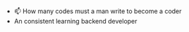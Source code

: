 - 📫 How many codes must a man write to become a coder
- An consistent learning backend developer

<!---
RossZhang-cpu/RossZhang-cpu is a ✨ special ✨ repository because its `README.md` (this file) appears on your GitHub profile.
You can click the Preview link to take a look at your changes.
--->

